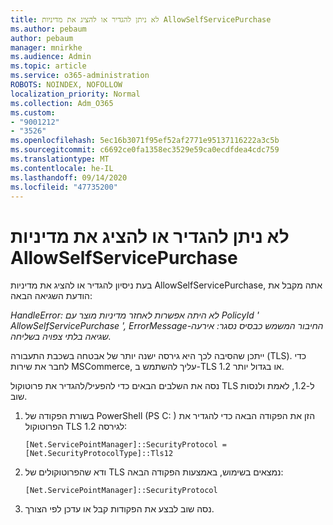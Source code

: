 ```yaml
---
title: לא ניתן להגדיר או להציג את מדיניות AllowSelfServicePurchase
ms.author: pebaum
author: pebaum
manager: mnirkhe
ms.audience: Admin
ms.topic: article
ms.service: o365-administration
ROBOTS: NOINDEX, NOFOLLOW
localization_priority: Normal
ms.collection: Adm_O365
ms.custom:
- "9001212"
- "3526"
ms.openlocfilehash: 5ec16b3071f95ef52af2771e95137116222a3c5b
ms.sourcegitcommit: c6692ce0fa1358ec3529e59ca0ecdfdea4cdc759
ms.translationtype: MT
ms.contentlocale: he-IL
ms.lasthandoff: 09/14/2020
ms.locfileid: "47735200"
---
```

# <a name="unable-to-set-or-view-the-allowselfservicepurchase-policy"></a>לא ניתן להגדיר או להציג את מדיניות AllowSelfServicePurchase

בעת ניסיון להגדיר או להציג את מדיניות AllowSelfServicePurchase, אתה מקבל את הודעת השגיאה הבאה:

*HandleError: לא היתה אפשרות לאחזר מדיניות מוצר עם PolicyId ' AllowSelfServicePurchase ', ErrorMessage-החיבור המשמש כבסיס נסגר: אירעה שגיאה בלתי צפויה בשליחה.*

ייתכן שהסיבה לכך היא גירסה ישנה יותר של אבטחה בשכבת התעבורה (TLS). כדי לחבר את שירות MSCommerce, עליך להשתמש ב-TLS 1.2 או בגדול יותר.  

נסה את השלבים הבאים כדי להפעיל/להגדיר את פרוטוקול TLS ל-1.2, לאמת ולנסות שוב.
 1. בשורת הפקודה של PowerShell (PS C: \) הזן את הפקודה הבאה כדי להגדיר את הפרוטוקול TLS לגירסה 1.2:

    `[Net.ServicePointManager]::SecurityProtocol = [Net.SecurityProtocolType]::Tls12`

2. ודא שהפרוטוקולים של TLS נמצאים בשימוש, באמצעות הפקודה הבאה:

    `[Net.ServicePointManager]::SecurityProtocol` 

3. נסה שוב לבצע את הפקודות קבל או עדכן לפי הצורך.

